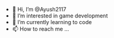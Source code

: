 - 👋 Hi, I’m @Ayush2117
- 👀 I’m interested in game development
- 🌱 I’m currently learning to code
- 📫 How to reach me ...

<!---
Ayush2117/Ayush2117 is a ✨ special ✨ repository because its `README.md` (this file) appears on your GitHub profile.
You can click the Preview link to take a look at your changes.
--->
